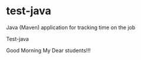 # test-java
Java (Maven) application for tracking time on the job

Test-java

Good Morning My Dear students!!!
